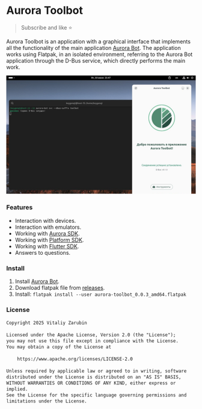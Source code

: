 # Aurora Toolbot

> Subscribe and like ⭐

Aurora Toolbot is an application with a graphical interface that implements all the functionality of the main application [Aurora Bot](https://github.com/keygenqt/aurora-bot).
The application works using Flatpak, in an isolated environment, referring to the Aurora Bot application through the D-Bus service, which directly performs the main work.

![preview](data/preview.png)

### Features

- Interaction with devices.
- Interaction with emulators.
- Working with [Aurora SDK](https://developer.auroraos.ru/doc/sdk).
- Working with [Platform SDK](https://developer.auroraos.ru/doc/sdk/psdk).
- Working with [Flutter SDK](https://developer.auroraos.ru/doc/extended/flutter).
- Answers to questions.

### Install

1. Install [Aurora Bot](https://github.com/keygenqt/aurora-bot).
3. Download flatpak file from [releases](https://github.com/keygenqt/aurora-toolbot/releases).
4. Install: `flatpak install --user aurora-toolbot_0.0.3_amd64.flatpak`

### License

```
Copyright 2025 Vitaliy Zarubin

Licensed under the Apache License, Version 2.0 (the "License");
you may not use this file except in compliance with the License.
You may obtain a copy of the License at

    https://www.apache.org/licenses/LICENSE-2.0

Unless required by applicable law or agreed to in writing, software
distributed under the License is distributed on an "AS IS" BASIS,
WITHOUT WARRANTIES OR CONDITIONS OF ANY KIND, either express or implied.
See the License for the specific language governing permissions and
limitations under the License.
```
